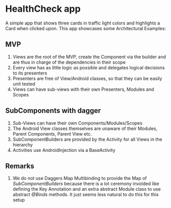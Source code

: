 # HealthCheck app

A simple app that shows three cards in traffic light colors and highlights a Card when clicked upon. This app showcases some Architectural Examples:

## MVP 

1. Views are the root of the MVP, create the Component via the builder and are thus in charge of the dependencies in their scope
2. Every view has as little logic as possible and delegates logical decisions to its presenters
3. Presenters are free of View/Android classes, so that they can be easily unit tested
4. Views can have sub-views with their own Presenters, Modules and Scopes

## SubComponents with dagger

1. Sub-Views can have their own Components/Modules/Scopes
2. The Android View classes themselves are unaware of their Modules, Parent Components, Parent View etc.
3. SubComponentBuilders are provided by the Activity for all Views in the hierarchy
4. Activities use AndroidInjection via a BaseActivity


## Remarks


1. We do not use Daggers Map Multibinding to provide the Map of *SubComponentBuilders* because there is a lot ceremony involded like defining the Key Annotation and an extra 
abstract Module class to use abstract *@Binds* methods. It just seems less natural to do this for this setup
